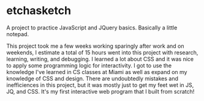 # etchasketch
A project to practice JavaScript and JQuery basics.
Basically a little notepad.

This project took me a few weeks working sparingly after work and on weekends, I estimate a total of 15 hours went into this project with research, learning, writing, and debugging. I learned a lot about CSS and it was nice to apply some programming logic for interactivity. I got to use the knowledge I've learned in CS classes at Miami as well as expand on my knowledge of CSS and design. There are undoubtedly mistakes and inefficiences in this project, but it was mostly just to get my feet wet in JS, JQ, and CSS. It's my first interactive web program that I built from scratch!